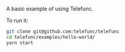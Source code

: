 A basic example of using Telefunc.

To run it:

```bash
git clone git@github.com:telefunc/telefunc
cd telefunc/examples/hello-world/
yarn start
```
